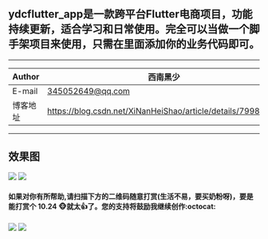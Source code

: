 ## ydcflutter_app是一款跨平台Flutter电商项目，功能持续更新，适合学习和日常使用。完全可以当做一个脚手架项目来使用，只需在里面添加你的业务代码即可。

****

|Author|西南黑少|
|---|---
|E-mail|345052649@qq.com
|博客地址|https://blog.csdn.net/XiNanHeiShao/article/details/79980286


****

## 效果图

![](https://github.com/dechengyang/ydc_flutter_app/blob/master/picture/page/login_page.png) ![](https://github.com/dechengyang/ydc_flutter_app/blob/master/picture/page/my_page.png) 

#### 如果对你有所帮助,请扫描下方的二维码随意打赏(生活不易，要买奶粉呀)，要是能打赏个 10.24 :monkey_face:就太:thumbsup:了。您的支持将鼓励我继续创作:octocat:

![](https://github.com/dechengyang/ydc_flutter_app/blob/master/picture/weixin_pay.png) ![](https://github.com/dechengyang/ydc_flutter_app/blob/master/picture/ali_pay.png)